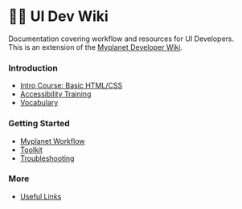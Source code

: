 # 🧑‍💻 UI Dev Wiki
Documentation covering workflow and resources for UI Developers.<br>
This is an extension of the [Myplanet Developer Wiki].

### Introduction
* [Intro Course: Basic HTML/CSS](https://github.com/myplanetdigital/dev-docs/blob/master/Practice%20Areas/Front-End/Basic%20HTML%20and%20CSS.md)
* [Accessibility Training](https://www.udacity.com/course/web-accessibility--ud891)
* [Vocabulary](vocab.md)
### Getting Started
* [Myplanet Workflow](workflow.md)
* [Toolkit](tools.md)
* [Troubleshooting](troubleshooting.md)
### More
* [Useful Links](usefulLinks.md)

[Intro Course Notes]: https://github.com/myplanetdigital/dev-docs/blob/master/Practice%20Areas/Front-End/Udemy%20Web%20Dev%20Course/Course%20Outline.md
[Myplanet Developer Wiki]: https://github.com/myplanetdigital/dev-docs/blob/master/Practice%20Areas/Front-End/Basic%20HTML%20and%20CSS.md
[Codepen Playground]: README.md
[Storybook UI Library]: README.md
[Journey Pattern Library]: https://docs.google.com/document/d/1NRCo-BGMLklQNR7RUoAnvJ7k0nuDM70GizeyTE59T04/edit#heading=h.n7qtfsnz5vrv